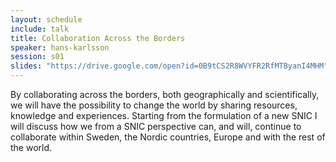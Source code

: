```yaml
---
layout: schedule
include: talk
title: Collaboration Across the Borders
speaker: hans-karlsson
session: s01
slides: "https://drive.google.com/open?id=0B9tCS2R8WVYFR2RfMTByanI4MHM"
---
```


By collaborating across the borders, both geographically and scientifically, we
will have the possibility to change the world by sharing resources, knowledge
and experiences. Starting from the formulation of a new SNIC I will discuss how
we from a SNIC perspective can, and will, continue to collaborate within Sweden,
the Nordic countries, Europe and with the rest of the world.
